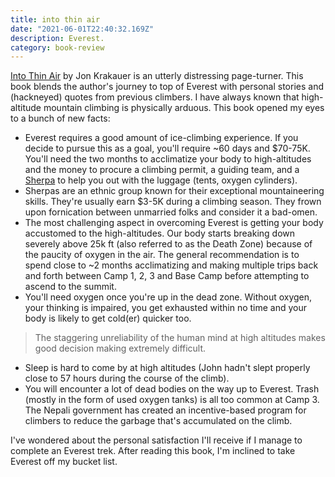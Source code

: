 ```yaml
---
title: into thin air
date: "2021-06-01T22:40:32.169Z"
description: Everest.
category: book-review
---
```


[Into Thin Air](https://www.goodreads.com/book/show/1898.Into_Thin_Air) by Jon Krakauer is an utterly distressing page-turner. This book blends the author's journey to top of Everest with personal stories and (hackneyed) quotes from previous climbers. I have always known that high-altitude mountain climbing is physically arduous. This book opened my eyes to a bunch of new facts:

- Everest requires a good amount of ice-climbing experience. If you decide to pursue this as a goal, you'll require ~60 days and $70-75K. You'll need the two months to acclimatize your body to high-altitudes and the money to procure a climbing permit, a guiding team, and a [Sherpa](https://en.wikipedia.org/wiki/Sherpa_people) to help you out with the luggage (tents, oxygen cylinders).
- Sherpas are an ethnic group known for their exceptional mountaineering skills. They're usually earn $3-5K during a climbing season. They frown upon fornication between unmarried folks and consider it a bad-omen.
- The most challenging aspect in overcoming Everest is getting your body accustomed to the high-altitudes. Our body starts breaking down severely above 25k ft (also referred to as the Death Zone) because of the paucity of oxygen in the air. The general recommendation is to spend close to ~2 months acclimatizing and making multiple trips back and forth between Camp 1, 2, 3 and Base Camp before attempting to ascend to the summit.
- You'll need oxygen once you're up in the dead zone. Without oxygen, your thinking is impaired, you get exhausted within no time and your body is likely to get cold(er) quicker too. 

> The staggering unreliability of the human mind at high altitudes makes good decision making extremely difficult.
- Sleep is hard to come by at high altitudes (John hadn't slept properly close to 57 hours during the course of the climb).
- You will encounter a lot of dead bodies on the way up to Everest. Trash (mostly in the form of used oxygen tanks) is all too common at Camp 3. The Nepali government has created an incentive-based program for climbers to reduce the garbage that's accumulated on the climb.


I've wondered about the personal satisfaction I'll receive if I manage to complete an Everest trek. After reading this book, I'm inclined to take Everest off my bucket list. 
